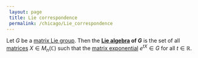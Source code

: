 ```yaml
---
 layout: page
 title: Lie correspondence
 permalink: /chicago/Lie_correspondence
---
```

Let $G$ be a [matrix Lie group](https://defsmath.github.io/DefsMath/matrix_Lie_group). Then the **[Lie algebra](https://defsmath.github.io/DefsMath/Lie_algebra) of $G$** is the set of all [matrices](https://defsmath.github.io/DefsMath/matrix) $X \in M_n(\mathbb C)$ such that the [matrix exponential](https://defsmath.github.io/DefsMath/exponential_of_linear_transformation) $e^{tX} \in G$ for all $t \in \mathbb R$.

